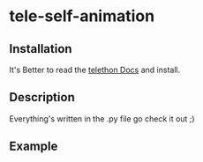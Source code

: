 # tele-self-animation

## Installation

It's Better to read the [telethon Docs](https://docs.telethon.dev/en/latest/) and install.


## Description

Everything's written in the .py file go check it out ;)

## Example

